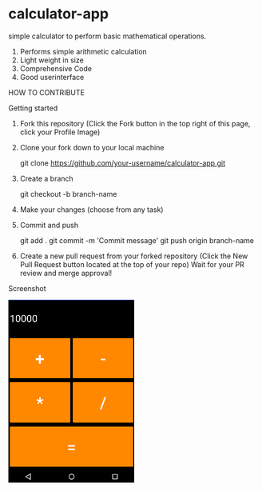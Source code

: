 # calculator-app
simple calculator to perform basic mathematical operations.

<ol>
    <li>Performs simple arithmetic calculation</li>
    <li>Light weight in size</li>
    <li>Comprehensive Code</li>
    <li>Good userinterface</li>
</ol>

HOW TO CONTRIBUTE

Getting started

1. Fork this repository (Click the Fork button in the top right of this page, click your Profile Image)
2. Clone your fork down to your local machine

   git clone https://github.com/your-username/calculator-app.git
   
3. Create a branch

   git checkout -b branch-name
   
4. Make your changes (choose from any task)

5. Commit and push

   git add .
   git commit -m 'Commit message'
   git push origin branch-name
   
6. Create a new pull request from your forked repository (Click the New Pull Request button located at the top of your repo)
Wait for your PR review and merge approval!

Screenshot

![Screenshot](screenshot.png)
